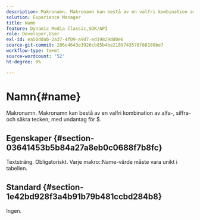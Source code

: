 ```yaml
---
description: Makronamn. Makronamn kan bestå av en valfri kombination av alfa-, siffra- och säkra tecken, med undantag för $.
solution: Experience Manager
title: Namn
feature: Dynamic Media Classic,SDK/API
role: Developer,User
exl-id: ea50ddab-2a37-4f09-a9d7-ed19829dd0e6
source-git-commit: 206e4643e3926cb85b4be2189743578f88180be7
workflow-type: tm+mt
source-wordcount: '52'
ht-degree: 0%

---
```


# Namn{#name}

Makronamn. Makronamn kan bestå av en valfri kombination av alfa-, siffra- och säkra tecken, med undantag för $.

## Egenskaper {#section-03641453b5b84a27a8eb0c0688f7b8fc}

Textsträng. Obligatoriskt. Varje makro::Name-värde måste vara unikt i tabellen.

## Standard {#section-1e42bd928f3a4b91b79b481ccbd284b8}

Ingen.

